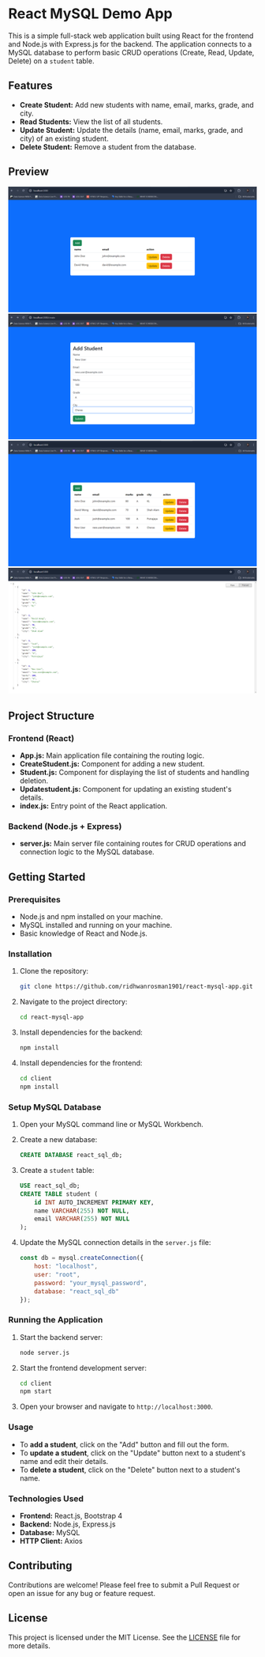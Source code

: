 # React MySQL Demo App

This is a simple full-stack web application built using React for the frontend and Node.js with Express.js for the backend. The application connects to a MySQL database to perform basic CRUD operations (Create, Read, Update, Delete) on a `student` table.

## Features

- **Create Student:** Add new students with name, email, marks, grade, and city.
- **Read Students:** View the list of all students.
- **Update Student:** Update the details (name, email, marks, grade, and city) of an existing student.
- **Delete Student:** Remove a student from the database.

## Preview
![Home Page Screenshot](/frontend/src/ss1.png)
![Add New User Screenshot](/frontend/src/ss2.png)
![New User Added Successfully](/frontend/src/ss3.png)
![Updated Database](/frontend/src/ss4.png)

## Project Structure

### Frontend (React)

- **App.js:** Main application file containing the routing logic.
- **CreateStudent.js:** Component for adding a new student.
- **Student.js:** Component for displaying the list of students and handling deletion.
- **Updatestudent.js:** Component for updating an existing student's details.
- **index.js:** Entry point of the React application.

### Backend (Node.js + Express)

- **server.js:** Main server file containing routes for CRUD operations and connection logic to the MySQL database.

## Getting Started

### Prerequisites

- Node.js and npm installed on your machine.
- MySQL installed and running on your machine.
- Basic knowledge of React and Node.js.

### Installation

1. Clone the repository:

   ```bash
   git clone https://github.com/ridhwanrosman1901/react-mysql-app.git
   ```

2. Navigate to the project directory:

   ```bash
   cd react-mysql-app
   ```

3. Install dependencies for the backend:

   ```bash
   npm install
   ```

4. Install dependencies for the frontend:

   ```bash
   cd client
   npm install
   ```

### Setup MySQL Database

1. Open your MySQL command line or MySQL Workbench.
2. Create a new database:

   ```sql
   CREATE DATABASE react_sql_db;
   ```

3. Create a `student` table:

   ```sql
   USE react_sql_db;
   CREATE TABLE student (
       id INT AUTO_INCREMENT PRIMARY KEY,
       name VARCHAR(255) NOT NULL,
       email VARCHAR(255) NOT NULL
   );
   ```

4. Update the MySQL connection details in the `server.js` file:

   ```javascript
   const db = mysql.createConnection({
       host: "localhost",
       user: "root",
       password: "your_mysql_password",
       database: "react_sql_db"
   });
   ```

### Running the Application

1. Start the backend server:

   ```bash
   node server.js
   ```

2. Start the frontend development server:

   ```bash
   cd client
   npm start
   ```

3. Open your browser and navigate to `http://localhost:3000`.

### Usage

- To **add a student**, click on the "Add" button and fill out the form.
- To **update a student**, click on the "Update" button next to a student's name and edit their details.
- To **delete a student**, click on the "Delete" button next to a student's name.

### Technologies Used

- **Frontend:** React.js, Bootstrap 4
- **Backend:** Node.js, Express.js
- **Database:** MySQL
- **HTTP Client:** Axios

## Contributing

Contributions are welcome! Please feel free to submit a Pull Request or open an issue for any bug or feature request.

## License

This project is licensed under the MIT License. See the [LICENSE](LICENSE) file for more details.